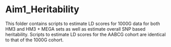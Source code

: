 # Aim1_Heritability

This folder contains scripts to estimate LD scores for 1000G data for both HM3 and HM3 + MEGA sets as well as estimate overall SNP based heritability. Scripts to estimate LD scores for the AABCG cohort are identical to that of the 1000G cohort. 